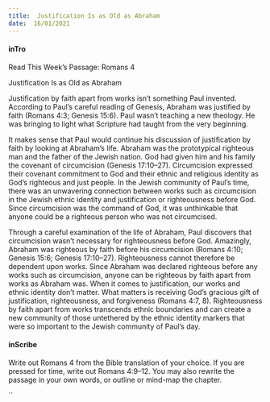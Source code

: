 ```yaml
---
title:  Justification Is as Old as Abraham
date:  16/01/2021
---
```


#### inTro

Read This Week’s Passage: Romans 4

Justification Is as Old as Abraham

Justification by faith apart from works isn’t something Paul invented. According to Paul’s careful reading of Genesis, Abraham was justified by faith (Romans 4:3; Genesis 15:6). Paul wasn’t teaching a new theology. He was bringing to light what Scripture had taught from the very beginning.

It makes sense that Paul would continue his discussion of justification by faith by looking at Abraham’s life. Abraham was the prototypical righteous man and the father of the Jewish nation. God had given him and his family the covenant of circumcision (Genesis 17:10–27). Circumcision expressed their covenant commitment to God and their ethnic and religious identity as God’s righteous and just people. In the Jewish community of Paul’s time, there was an unwavering connection between works such as circumcision in the Jewish ethnic identity and justification or righteousness before God. Since circumcision was the command of God, it was unthinkable that anyone could be a righteous person who was not circumcised.

Through a careful examination of the life of Abraham, Paul discovers that circumcision wasn’t necessary for righteousness before God. Amazingly, Abraham was righteous by faith before his circumcision (Romans 4:10; Genesis 15:6; Genesis 17:10–27). Righteousness cannot therefore be dependent upon works. Since Abraham was declared righteous before any works such as circumcision, anyone can be righteous by faith apart from works as Abraham was. When it comes to justification, our works and ethnic identity don’t matter. What matters is receiving God’s gracious gift of justification, righteousness, and forgiveness (Romans 4:7, 8). Righteousness by faith apart from works transcends ethnic boundaries and can create a new community of those untethered by the ethnic identity markers that were so important to the Jewish community of Paul’s day.

#### inScribe

Write out Romans 4 from the Bible translation of your choice. If you are pressed for time, write out Romans 4:9–12. You may also rewrite the passage in your own words, or outline or mind-map the chapter.

``